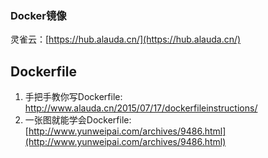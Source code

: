 ### Docker镜像

灵雀云：[https://hub.alauda.cn/](https://hub.alauda.cn/)

## Dockerfile

1. 手把手教你写Dockerfile: http://www.alauda.cn/2015/07/17/dockerfileinstructions/
2. 一张图就能学会Dockerfile: [http://www.yunweipai.com/archives/9486.html](http://www.yunweipai.com/archives/9486.html)



